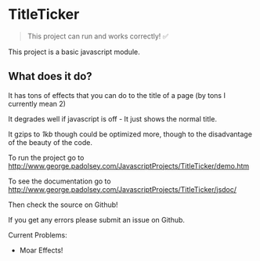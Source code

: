 TitleTicker
===========

> This project can run and works correctly! :white_check_mark:

This project is a basic javascript module.

## What does it do?

It has tons of effects that you can do to the title of a page (by tons I currently mean 2)

It degrades well if javascript is off - It just shows the normal title.

It gzips to _1kb_ though could be optimized more, though to the disadvantage of the beauty of the code.

To run the project go to http://www.george.padolsey.com/JavascriptProjects/TitleTicker/demo.htm

To see the documentation go to http://www.george.padolsey.com/JavascriptProjects/TitleTicker/jsdoc/

Then check the source on Github!

If you get any errors please submit an issue on Github.

Current Problems: 
- Moar Effects!
